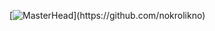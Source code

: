 [![MasterHead]([https://abload.de/img/monumentvalley2ycsjc.png](https://steamuserimages-a.akamaihd.net/ugc/951832693538946491/F40F42C79162B06189CFB03E57ED47082E2B55AF/?imw=512&amp;imh=362&amp;ima=fit&amp;impolicy=Letterbox&amp;imcolor=%23000000&amp;letterbox=true))](https://github.com/nokrolikno)

